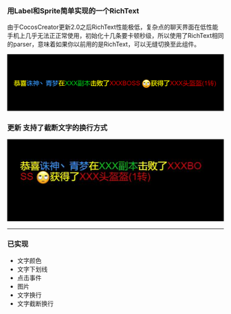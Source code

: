 ### 用Label和Sprite简单实现的一个RichText

由于CocosCreator更新2.0之后RichText性能极低，复杂点的聊天界面在低性能手机上几乎无法正正常使用，初始化十几条要卡顿秒级，所以使用了RichText相同的parser，意味着如果你以前用的是RichText，可以无缝切换至此组件。

![](./doc/preview.png)
### 更新 支持了截断文字的换行方式
![](./doc/preview2.jpg)

---
### 已实现

- 文字颜色
- 文字下划线
- 点击事件
- 图片
- 文字换行
- 文字截断换行


